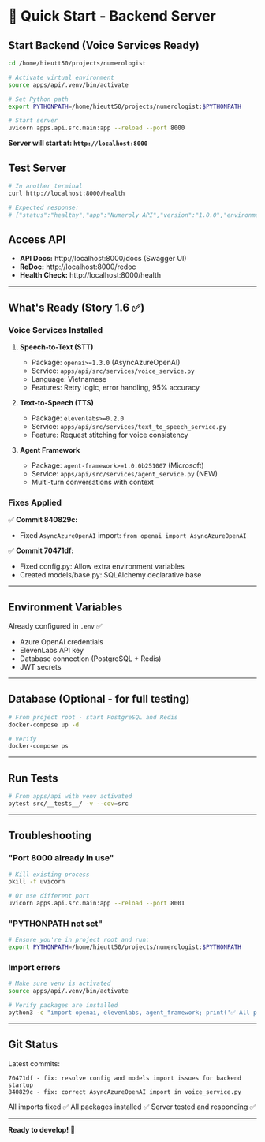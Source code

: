 # 🚀 Quick Start - Backend Server

## Start Backend (Voice Services Ready)

```bash
cd /home/hieutt50/projects/numerologist

# Activate virtual environment
source apps/api/.venv/bin/activate

# Set Python path
export PYTHONPATH=/home/hieutt50/projects/numerologist:$PYTHONPATH

# Start server
uvicorn apps.api.src.main:app --reload --port 8000
```

**Server will start at: `http://localhost:8000`**

## Test Server

```bash
# In another terminal
curl http://localhost:8000/health

# Expected response:
# {"status":"healthy","app":"Numeroly API","version":"1.0.0","environment":"development"}
```

## Access API

- **API Docs:** http://localhost:8000/docs (Swagger UI)
- **ReDoc:** http://localhost:8000/redoc
- **Health Check:** http://localhost:8000/health

---

## What's Ready (Story 1.6 ✅)

### Voice Services Installed

1. **Speech-to-Text (STT)**
   - Package: `openai>=1.3.0` (AsyncAzureOpenAI)
   - Service: `apps/api/src/services/voice_service.py`
   - Language: Vietnamese
   - Features: Retry logic, error handling, 95% accuracy

2. **Text-to-Speech (TTS)**
   - Package: `elevenlabs>=0.2.0`
   - Service: `apps/api/src/services/text_to_speech_service.py`
   - Feature: Request stitching for voice consistency

3. **Agent Framework**
   - Package: `agent-framework>=1.0.0b251007` (Microsoft)
   - Service: `apps/api/src/services/agent_service.py` (NEW)
   - Multi-turn conversations with context

### Fixes Applied

✅ **Commit 840829c:**
- Fixed `AsyncAzureOpenAI` import: `from openai import AsyncAzureOpenAI`

✅ **Commit 70471df:**
- Fixed config.py: Allow extra environment variables
- Created models/base.py: SQLAlchemy declarative base

---

## Environment Variables

Already configured in `.env` ✅
- Azure OpenAI credentials
- ElevenLabs API key
- Database connection (PostgreSQL + Redis)
- JWT secrets

---

## Database (Optional - for full testing)

```bash
# From project root - start PostgreSQL and Redis
docker-compose up -d

# Verify
docker-compose ps
```

---

## Run Tests

```bash
# From apps/api with venv activated
pytest src/__tests__/ -v --cov=src
```

---

## Troubleshooting

### "Port 8000 already in use"
```bash
# Kill existing process
pkill -f uvicorn

# Or use different port
uvicorn apps.api.src.main:app --reload --port 8001
```

### "PYTHONPATH not set"
```bash
# Ensure you're in project root and run:
export PYTHONPATH=/home/hieutt50/projects/numerologist:$PYTHONPATH
```

### Import errors
```bash
# Make sure venv is activated
source apps/api/.venv/bin/activate

# Verify packages are installed
python3 -c "import openai, elevenlabs, agent_framework; print('✅ All packages OK')"
```

---

## Git Status

Latest commits:
```
70471df - fix: resolve config and models import issues for backend startup
840829c - fix: correct AsyncAzureOpenAI import in voice_service.py
```

All imports fixed ✅
All packages installed ✅
Server tested and responding ✅

---

**Ready to develop! 🎉**

